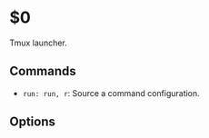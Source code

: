 $0
==

Tmux launcher.

## Commands

* `run: run, r`: Source a command configuration.

## Options

<!--- command definitions -->
